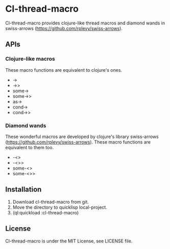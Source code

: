 # Cl-thread-macro

Cl-thread-macro provides clojure-like thread macros and diamond wands in swiss-arrows (https://github.com/rplevy/swiss-arrows).


## APIs

### Clojure-like macros

These macro functions are equivalent to clojure's ones.

- ->
- ->>
- some->
- some->>
- as->
- cond->
- cond->>

### Diamond wands

These wonderful macros are developed by clojure's library swiss-arrows (https://github.com/rplevy/swiss-arrows).
These macro functions are equivalent to them too.

- -<>
- -<>>
- some-<>
- some-<>>

## Installation

1. Download cl-thread-macro from git.
1. Move the directory to quicklisp local-project.
1. (ql:quickload :cl-thread-macro)

## License

Cl-thread-macro is under the MIT License, see LICENSE file.
